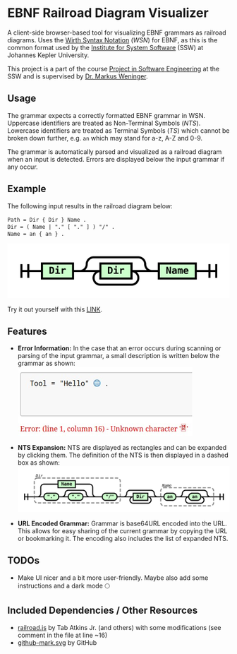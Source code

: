 # EBNF Railroad Diagram Visualizer
A client-side browser-based tool for visualizing EBNF grammars as railroad diagrams.
Uses the [Wirth Syntax Notation](https://en.wikipedia.org/wiki/Wirth_syntax_notation) (*WSN*) for EBNF, as this is the common format used by the [Institute for System Software](https://ssw.jku.at/) (SSW) at Johannes Kepler University.

This project is a part of the course [Project in Software Engineering](https://ssw.jku.at/Teaching/Lectures/PSE/2024SS/index.html) at the SSW and is supervised by [Dr. Markus Weninger](https://ssw.jku.at/General/Staff/Weninger/).

## Usage
The grammar expects a correctly formatted EBNF grammar in WSN. Uppercase identifiers are treated as Non-Terminal Symbols (*NTS*). Lowercase identifiers are treated as Terminal Symbols (*TS*) which cannot be broken down further, e.g. `an` which may stand for a-z, A-Z and 0-9.

The grammar is automatically parsed and visualized as a railroad diagram when an input is detected. Errors are displayed below the input grammar if any occur.

## Example
The following input results in the railroad diagram below:
```ebnf
Path = Dir { Dir } Name .
Dir = ( Name | "." [ "." ] ) "/" .
Name = an { an } .
```
![Example railroad diagram for given grammar](./images/basic_railroad_diagram.svg)

Try it out yourself with this [LINK](https://wtf-my-code.works/rr-diagram/?grammar=UGF0aCA9IERpciB7IERpciB9IE5hbWUgLgpEaXIgPSAoIE5hbWUgfCAiLiIgWyAiLiIgXSApICIvIiAuCk5hbWUgPSBhbiB7IGFuIH0gLg).

## Features
* **Error Information:** In the case that an error occurs during scanning or parsing of the input grammar, a small description is written below the grammar as shown:  
![Example of message for faulty grammar](./images/faulty_grammar_input.jpg)

* **NTS Expansion:** NTS are displayed as rectangles and can be expanded by clicking them. The definition of the NTS is then displayed in a dashed box as shown:  
![Example railroad diagram with expanded NTS](./images/expanded_railroad_diagram.svg)

* **URL Encoded Grammar:** Grammar is base64URL encoded into the URL. This allows for easy sharing of the current grammar by copying the URL or bookmarking it. The encoding also includes the list of expanded NTS.

## TODOs
* Make UI nicer and a bit more user-friendly. Maybe also add some instructions and a dark mode 🌕

## Included Dependencies / Other Resources
- [railroad.js](https://github.com/tabatkins/railroad-diagrams) by Tab Atkins Jr. (and others) with some modifications (see comment in the file at line ~16)
- [github-mark.svg](https://github.com/logos) by GitHub